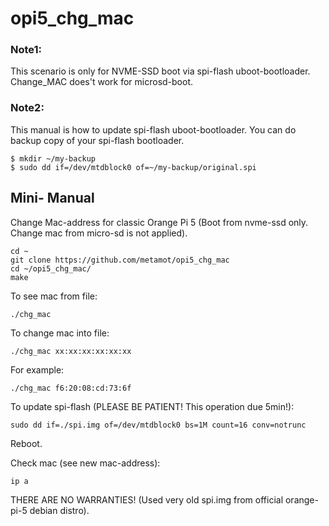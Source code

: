# opi5_chg_mac

### Note1:

This scenario is only for NVME-SSD boot via spi-flash uboot-bootloader. Change_MAC does't work for microsd-boot.

### Note2: 

This manual is how to update spi-flash uboot-bootloader. You can do backup copy of your spi-flash bootloader.

    $ mkdir ~/my-backup
    $ sudo dd if=/dev/mtdblock0 of=~/my-backup/original.spi

## Mini- Manual

Change Mac-address for classic Orange Pi 5 (Boot from nvme-ssd only. Change mac from micro-sd is not applied).

    cd ~
    git clone https://github.com/metamot/opi5_chg_mac
    cd ~/opi5_chg_mac/
    make


To see mac from file:
    
    ./chg_mac

To change mac into file:

    ./chg_mac xx:xx:xx:xx:xx:xx

For example:

    ./chg_mac f6:20:08:cd:73:6f

To update spi-flash (PLEASE BE PATIENT! This operation due 5min!):

    sudo dd if=./spi.img of=/dev/mtdblock0 bs=1M count=16 conv=notrunc

Reboot.

Check mac (see new mac-address):

    ip a

THERE ARE NO WARRANTIES!
(Used very old spi.img from official orange-pi-5 debian distro).
